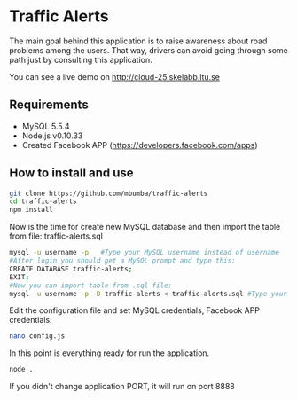 # Traffic Alerts

The main goal behind this application is to raise awareness about road problems among the users. That way, drivers can avoid going through some path just by consulting this application.

You can see a live demo on http://cloud-25.skelabb.ltu.se

## Requirements
- MySQL 5.5.4
- Node.js v0.10.33
- Created Facebook APP (https://developers.facebook.com/apps) 


## How to install and use
    
```sh   
git clone https://github.com/mbumba/traffic-alerts
cd traffic-alerts
npm install
```
Now is the time for create new MySQL database and then import the table from file: traffic-alerts.sql
```sh
mysql -u username -p   #Type your MySQL username instead of username
#After login you should get a MySQL prompt and type this:
CREATE DATABASE traffic-alerts;
EXIT;
#Now you can import table from .sql file:
mysql -u username -p -D traffic-alerts < traffic-alerts.sql #Type your MySQL username instead of username
```
Edit the configuration file and set MySQL credentials, Facebook APP credentials.
```sh
nano config.js
```
In this point is everything ready for run the application.
```sh
node .
```
 If you didn't change application PORT, it will run on port 8888
